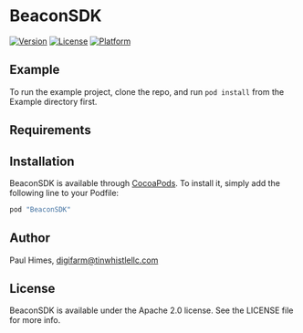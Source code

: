 # BeaconSDK

<!--- [![CI Status](http://img.shields.io/travis/Paul Himes/BeaconSDK.svg?style=flat)](https://travis-ci.org/Paul Himes/BeaconSDK) --->
[![Version](https://img.shields.io/cocoapods/v/BeaconSDK.svg?style=flat)](http://cocoapods.org/pods/BeaconSDK)
[![License](https://img.shields.io/cocoapods/l/BeaconSDK.svg?style=flat)](http://cocoapods.org/pods/BeaconSDK)
[![Platform](https://img.shields.io/cocoapods/p/BeaconSDK.svg?style=flat)](http://cocoapods.org/pods/BeaconSDK)

## Example

To run the example project, clone the repo, and run `pod install` from the Example directory first.

## Requirements

## Installation

BeaconSDK is available through [CocoaPods](http://cocoapods.org). To install
it, simply add the following line to your Podfile:

```ruby
pod "BeaconSDK"
```

## Author

Paul Himes, digifarm@tinwhistlellc.com

## License

BeaconSDK is available under the Apache 2.0 license. See the LICENSE file for more info.
